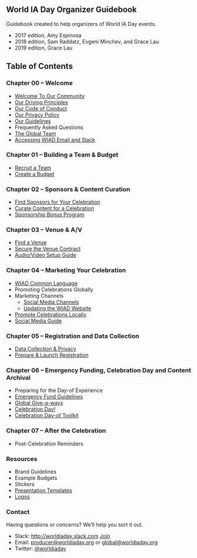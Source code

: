 ## World IA Day Organizer Guidebook
Guidebook created to help organizers of World IA Day events.

- 2017 edition, Amy Espinosa
- 2018 edition, Sam Raddatz, Evgeni Minchev, and Grace Lau
- 2019 edition, Grace Lau

## Table of Contents

### Chapter 00 – Welcome
- [Welcome To Our Community](welcome.md)
- [Our Driving Principles](driving-principles.md)
- [Our Code of Conduct](code-of-conduct.md)
- [Our Privacy Policy](privacy-policy.md)
- [Our Guidelines](guidelines.md)
- Frequently Asked Questions
- [The Global Team](global-team.md)
- [Accessing WIAD Email and Slack](communications.md)

### Chapter 01 – Building a Team & Budget
- [Recruit a Team](recruit-team.md)
- [Create a Budget](create-budget.md)

### Chapter 02 – Sponsors & Content Curation
- [Find Sponsors for Your Celebration](find-sponsors.md)
- [Curate Content for a Celebration](curate-content.md)
- [Sponsorship Bonus Program](sponsorship-bonus-program.md)

### Chapter 03 – Venue & A/V
- [Find a Venue](find-venue.md)
- [Secure the Venue Contract](secure-venue-contract.md)
- [Audio/Video Setup Guide](audio-video-setup-guide.md)

### Chapter 04 – Marketing Your Celebration
- [WIAD Common Language](common-language.md)
- Promoting Celebrations Globally
- Marketing Channels
  - [Social Media Channels](social-media.md)
  - [Updating the WIAD Website](update-website.md)
- [Promote Celebrations Locally](marketing-locally.md)
- [Social Media Guide](social-media-guide.md)

### Chapter 05 – Registration and Data Collection
- [Data Collection & Privacy](data-collection.md)
- [Prepare & Launch Registration](registration.md)

### Chapter 06 – Emergency Funding, Celebration Day and Content Archival
- Preparing for the Day-of Experience
- [Emergency Fund Guidelines](emergecy-fund.md)
- [Global Give-a-ways](global-giveaways.md)
- [Celebration Day!](day-of.md)
- [Celebration Day-of Toolkit](day-of-toolkit.md)

### Chapter 07 – After the Celebration
- Post-Celebration Reminders

### Resources
- Brand Guidelines
- Example Budgets
- Stickers
- [Presentation Templates](resources.md#slides)
- [Logos](resources.md#logos)

### Contact

Having questions or concerns? We’ll help you sort it out.
- Slack: http://worldiaday.slack.com [Join](http://bit.ly/wiad-slack)
- Email: producer@worldiaday.org or global@worldiaday.org
- Twitter: [@worldiaday](https://twitter.com/WorldIADay)
